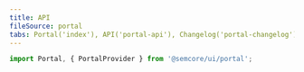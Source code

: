 ```yaml
---
title: API
fileSource: portal
tabs: Portal('index'), API('portal-api'), Changelog('portal-changelog')
---
```


```jsx
import Portal, { PortalProvider } from '@semcore/ui/portal';
```

<TypesView type="PortalProps" :types={...types} />

<script setup>import { data as types } from '@types.data.ts';</script>
